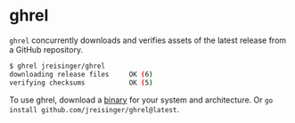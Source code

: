 # ghrel

`ghrel` concurrently downloads and verifies assets of the latest release from a GitHub repository.

```bash
$ ghrel jreisinger/ghrel
downloading release files     OK (6)
verifying checksums           OK (5)
```

To use ghrel, download a [binary](https://github.com/jreisinger/ghrel/releases) for your system and architecture. Or `go install github.com/jreisinger/ghrel@latest`.
